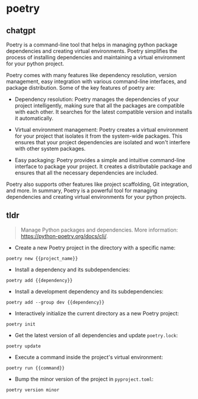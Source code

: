 # poetry 
## chatgpt 
Poetry is a command-line tool that helps in managing python package dependencies and creating virtual environments. Poetry simplifies the process of installing dependencies and maintaining a virtual environment for your python project. 

Poetry comes with many features like dependency resolution, version management, easy integration with various command-line interfaces, and package distribution. Some of the key features of poetry are:

- Dependency resolution: Poetry manages the dependencies of your project intelligently, making sure that all the packages are compatible with each other. It searches for the latest compatible version and installs it automatically.

- Virtual environment management: Poetry creates a virtual environment for your project that isolates it from the system-wide packages. This ensures that your project dependencies are isolated and won't interfere with other system packages.

- Easy packaging: Poetry provides a simple and intuitive command-line interface to package your project. It creates a distributable package and ensures that all the necessary dependencies are included.

Poetry also supports other features like project scaffolding, Git integration, and more. In summary, Poetry is a powerful tool for managing dependencies and creating virtual environments for your python projects. 

## tldr 
 
> Manage Python packages and dependencies.
> More information: <https://python-poetry.org/docs/cli/>.

- Create a new Poetry project in the directory with a specific name:

`poetry new {{project_name}}`

- Install a dependency and its subdependencies:

`poetry add {{dependency}}`

- Install a development dependency and its subdependencies:

`poetry add --group dev {{dependency}}`

- Interactively initialize the current directory as a new Poetry project:

`poetry init`

- Get the latest version of all dependencies and update `poetry.lock`:

`poetry update`

- Execute a command inside the project's virtual environment:

`poetry run {{command}}`

- Bump the minor version of the project in `pyproject.toml`:

`poetry version minor`
